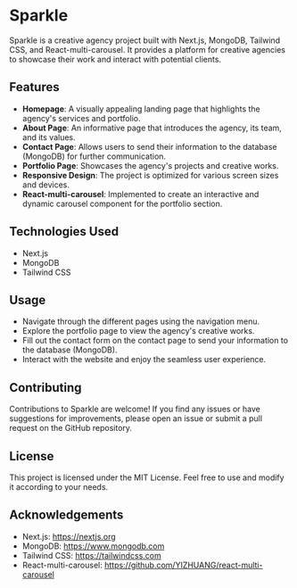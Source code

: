 # Sparkle

Sparkle is a creative agency project built with Next.js, MongoDB, Tailwind CSS, and React-multi-carousel. It provides a platform for creative agencies to showcase their work and interact with potential clients.

## Features

- **Homepage**: A visually appealing landing page that highlights the agency's services and portfolio.
- **About Page**: An informative page that introduces the agency, its team, and its values.
- **Contact Page**: Allows users to send their information to the database (MongoDB) for further communication.
- **Portfolio Page**: Showcases the agency's projects and creative works.
- **Responsive Design**: The project is optimized for various screen sizes and devices.
- **React-multi-carousel**: Implemented to create an interactive and dynamic carousel component for the portfolio section.

## Technologies Used

- Next.js
- MongoDB
- Tailwind CSS


## Usage

- Navigate through the different pages using the navigation menu.
- Explore the portfolio page to view the agency's creative works.
- Fill out the contact form on the contact page to send your information to the database (MongoDB).
- Interact with the website and enjoy the seamless user experience.

## Contributing

Contributions to Sparkle are welcome! If you find any issues or have suggestions for improvements, please open an issue or submit a pull request on the GitHub repository.

## License

This project is licensed under the MIT License. Feel free to use and modify it according to your needs.

## Acknowledgements

- Next.js: https://nextjs.org
- MongoDB: https://www.mongodb.com
- Tailwind CSS: https://tailwindcss.com
- React-multi-carousel: https://github.com/YIZHUANG/react-multi-carousel

